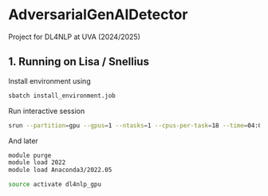 # AdversarialGenAIDetector
Project for DL4NLP at UVA (2024/2025)

## 1. Running on Lisa / Snellius

Install environment using
```bash
sbatch install_environment.job
```

Run interactive session
```bash
srun --partition=gpu --gpus=1 --ntasks=1 --cpus-per-task=18 --time=04:00:00 --pty bash -i
```

And later
```bash
module purge
module load 2022
module load Anaconda3/2022.05

source activate dl4nlp_gpu
```